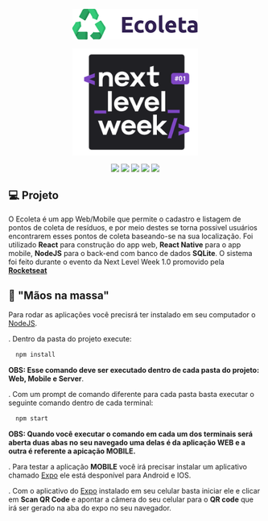 <p align="center"><img src='./web/src/assets/ecoleta01.png' width="250px" /><p>
 <p align="center"><img src='./web/src/assets/nlw.png' width="250px" /><p>

<div align="center">
  <a href="https://pt-br.reactjs.org/"><img src="https://img.shields.io/static/v1?label=&labelColor=blue&message=React&color=gray&style=flat-square&logo=REACT&logoColor=white" /></a>
  <a href="https://www.typescriptlang.org/"><img src="https://img.shields.io/static/v1?label=&labelColor=blue&message=TypeScript&color=gray&style=flat-square&logo=TYPESCRIPT" /></a>
  <a href="https://reactnative.dev/"><img src="https://img.shields.io/static/v1?label=&labelColor=blue&message=React+Native&color=gray&style=flat-square&logo=REACT&logoColor=white" /></a>
  <a href="https://nodejs.org/en/"><img src="https://img.shields.io/static/v1?label=&labelColor=seagreen&message=NodeJS&color=gray&style=flat-square&logo=NODE.JS&logoColor=white" /></a>
  <a href="https://www.sqlite.org/index.html"><img src="https://img.shields.io/static/v1?label=&labelColor=red&message=SQLite3&color=gray&style=flat-square&logo=SQLITE" /></a>
</div>

## :computer: Projeto

O Ecoleta é um app Web/Mobile que permite o cadastro e listagem de pontos de coleta de resíduos, e por meio destes se torna
possivel usuários encontrarem esses pontos de coleta baseando-se na sua localização. Foi utilizado **React** para construção do app web, **React Native** para o app mobile, **NodeJS** para o back-end com banco de dados **SQLite**. O sistema foi feito durante o evento da Next Level Week 1.0 promovido pela
**[Rocketseat](https://youtube.com/rocketseat)**

## :rocket: "Mãos na massa"
Para rodar as aplicações você precisrá ter instalado em seu computador o [NodeJS](https://nodejs.org/en/).

. Dentro da pasta do projeto execute:
```bash
  npm install
```


**OBS: Esse comando deve ser executado dentro de cada pasta do projeto: Web, Mobile e Server**.

. Com um prompt de comando diferente para cada pasta basta executar o seguinte comando dentro de cada terminal:
```bash
  npm start
```
**OBS: Quando você executar o comando em cada um dos terminais será aberta duas abas no seu navegado uma delas é da aplicação WEB e a outra é referente a apicação MOBILE.**

. Para testar a aplicação **MOBILE** você irá precisar instalar um aplicativo chamado [Expo](https://expo.io/) ele está desponível para Android e IOS.

. Com o aplicativo do [Expo](https://expo.io/) instalado em seu celular basta iniciar ele e clicar em **Scan QR Code** e apontar a câmera do seu celular para o **QR code** que irá ser gerado na aba do expo no seu navegador.
